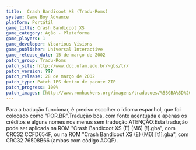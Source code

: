 ```yaml
---
title:  Crash Bandicoot XS (Tradu-Roms)
system: Game Boy Advance
platform: Portátil
game_title: Crash Bandicoot XS
game_category: Ação - Plataforma
game_players: 1
game_developer: Vicarious Visions
game_publisher: Universal Interactive
game_release_date: 15 de março de 2002
patch_group: Tradu-Roms
patch_site: http://www.dcc.ufam.edu.br/~gbs/tr/
patch_version: ???
patch_release: 28 de março de 2002
patch_type: Patch IPS dentro de pacote ZIP
patch_progress: 100%
patch_images: [http://www.romhackers.org/imagens/traducoes/%5BGBA%5D%20Crash%20Bandicoot%20XS%20-%20Tradu-Roms%20-%201.png,http://www.romhackers.org/imagens/traducoes/%5BGBA%5D%20Crash%20Bandicoot%20XS%20-%20Tradu-Roms%20-%202.png,http://www.romhackers.org/imagens/traducoes/%5BGBA%5D%20Crash%20Bandicoot%20XS%20-%20Tradu-Roms%20-%203.png]
---
```

Para a tradução funcionar, é preciso escolher o idioma espanhol, que foi colocado como "POR.BR".Tradução boa, com fonte acentuada e apenas os créditos e alguns nomes nos menus sem tradução.ATENÇÃO:Esta tradução pode ser aplicada na ROM "Crash Bandicoot XS (E) (M6) [!].gba", com CRC32 CCFD654F, ou na ROM "Crash Bandicoot XS (E) (M6) [t1].gba", com CRC32 76508B66 (ambas com código ACQP).